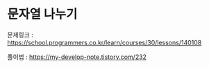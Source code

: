 # 문자열 나누기

문제링크 : https://school.programmers.co.kr/learn/courses/30/lessons/140108

풀이법 : https://my-develop-note.tistory.com/232